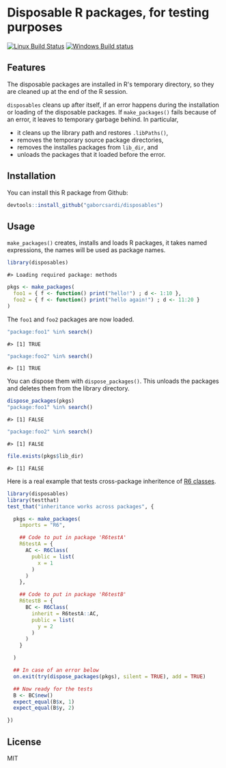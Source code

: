 


# Disposable R packages, for testing purposes

[![Linux Build Status](https://travis-ci.org/gaborcsardi/disposables.png?branch=master)](https://travis-ci.org/gaborcsardi/disposables)
[![Windows Build status](https://ci.appveyor.com/api/projects/status/github/gaborcsardi/disposables)](https://ci.appveyor.com/project/gaborcsardi/disposables)

## Features

The disposable packages are installed in R's temporary directory,
so they are cleaned up at the end of the R session.

`disposables` cleans up after itself, if an error happens during the
installation or loading of the disposable packages. If `make_packages()`
fails because of an error, it leaves to temporary garbage behind. In
particular,
* it cleans up the library path and restores `.libPaths()`,
* removes the temporary source package directories,
* removes the installes packages from `lib_dir`, and
* unloads the packages that it loaded before the error.

## Installation

You can install this R package from Github:


```r
devtools::install_github("gaborcsardi/disposables")
```

## Usage

`make_packages()` creates, installs and loads R packages, it takes named
expressions, the names will be used as package names.


```r
library(disposables)
```

```
#> Loading required package: methods
```

```r
pkgs <- make_packages(
  foo1 = { f <- function() print("hello!") ; d <- 1:10 },
  foo2 = { f <- function() print("hello again!") ; d <- 11:20 }
)
```

The `foo1` and `foo2` packages are now loaded.


```r
"package:foo1" %in% search()
```

```
#> [1] TRUE
```

```r
"package:foo2" %in% search()
```

```
#> [1] TRUE
```

You can dispose them with `dispose_packages()`. This unloads the packages
and deletes them from the library directory.


```r
dispose_packages(pkgs)
"package:foo1" %in% search()
```

```
#> [1] FALSE
```

```r
"package:foo2" %in% search()
```

```
#> [1] FALSE
```

```r
file.exists(pkgs$lib_dir)
```

```
#> [1] FALSE
```

Here is a real example that tests cross-package inheritence of
[R6 classes](https://github.com/wch/R6).


```r
library(disposables)
library(testthat)
test_that("inheritance works across packages", {

  pkgs <- make_packages(
    imports = "R6",

    ## Code to put in package 'R6testA'
    R6testA = {
      AC <- R6Class(
        public = list(
          x = 1
        )
      )
    },

    ## Code to put in package 'R6testB'
    R6testB = {
      BC <- R6Class(
        inherit = R6testA::AC,
        public = list(
          y = 2
        )
      )
    }

  )

  ## In case of an error below
  on.exit(try(dispose_packages(pkgs), silent = TRUE), add = TRUE)

  ## Now ready for the tests
  B <- BC$new()
  expect_equal(B$x, 1)
  expect_equal(B$y, 2)

})
```

## License

MIT
